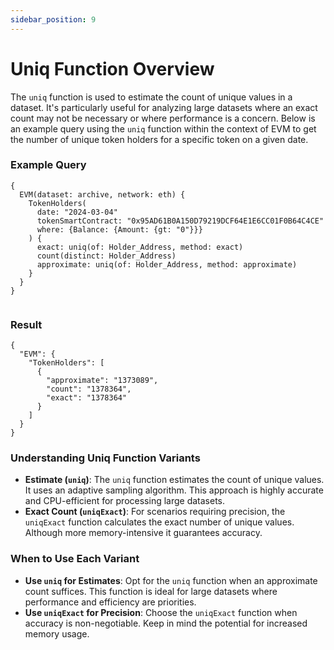 ```yaml
---
sidebar_position: 9
---
```


# Uniq Function Overview

The `uniq` function is used to estimate the count of unique values in a dataset. It's particularly useful for analyzing large datasets where an exact count may not be necessary or where performance is a concern. Below is an example query using the `uniq` function within the context of EVM to get the number of unique token holders for a specific token on a given date.

### Example Query

```
{
  EVM(dataset: archive, network: eth) {
    TokenHolders(
      date: "2024-03-04"
      tokenSmartContract: "0x95AD61B0A150D79219DCF64E1E6CC01F0B64C4CE"
      where: {Balance: {Amount: {gt: "0"}}}
    ) {
      exact: uniq(of: Holder_Address, method: exact)
      count(distinct: Holder_Address)
      approximate: uniq(of: Holder_Address, method: approximate)
    }
  }
}


```

### Result

```
{
  "EVM": {
    "TokenHolders": [
      {
        "approximate": "1373089",
        "count": "1378364",
        "exact": "1378364"
      }
    ]
  }
}

```

### Understanding Uniq Function Variants

- **Estimate (`uniq`)**: The `uniq` function estimates the count of unique values. It uses an adaptive sampling algorithm. This approach is highly accurate and CPU-efficient for processing large datasets.
- **Exact Count (`uniqExact`)**: For scenarios requiring precision, the `uniqExact` function calculates the exact number of unique values. Although more memory-intensive it guarantees accuracy.

### When to Use Each Variant

- **Use `uniq` for Estimates**: Opt for the `uniq` function when an approximate count suffices. This function is ideal for large datasets where performance and efficiency are priorities.
- **Use `uniqExact` for Precision**: Choose the `uniqExact` function when accuracy is non-negotiable. Keep in mind the potential for increased memory usage.
